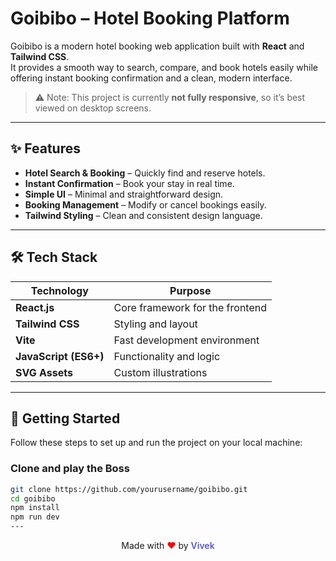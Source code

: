 # Goibibo – Hotel Booking Platform

Goibibo is a modern hotel booking web application built with **React** and **Tailwind CSS**.  
It provides a smooth way to search, compare, and book hotels easily while offering instant booking confirmation and a clean, modern interface.

> ⚠️ Note: This project is currently **not fully responsive**, so it’s best viewed on desktop screens.

---

## ✨ Features
- **Hotel Search & Booking** – Quickly find and reserve hotels.
- **Instant Confirmation** – Book your stay in real time.
- **Simple UI** – Minimal and straightforward design.
- **Booking Management** – Modify or cancel bookings easily.
- **Tailwind Styling** – Clean and consistent design language.

---
## 🛠 Tech Stack
| Technology   | Purpose |
|--------------|---------|
| **React.js** | Core framework for the frontend |
| **Tailwind CSS** | Styling and layout |
| **Vite** | Fast development environment |
| **JavaScript (ES6+)** | Functionality and logic |
| **SVG Assets** | Custom illustrations |

---

## 🚀 Getting Started

Follow these steps to set up and run the project on your local machine:

### Clone and play the Boss
```bash
git clone https://github.com/yourusername/goibibo.git
cd goibibo
npm install
npm run dev
---
```

<p align="center">
  Made with <span style="color: red;">❤️</span> by 
  <span style="color: rgb(89,89,200); font-weight: 600;">Vivek</span>
</p>


